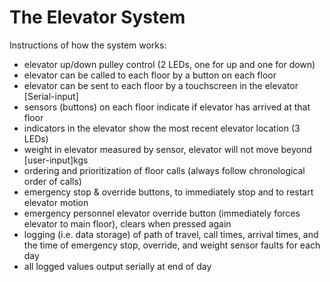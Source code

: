 # The Elevator System

Instructions of how the system works:
- elevator up/down pulley control (2 LEDs, one for up and one for down)
- elevator can be called to each floor by a button on each floor
- elevator can be sent to each floor by a touchscreen in the elevator [Serial-input]
- sensors (buttons) on each floor indicate if elevator has arrived at that floor
- indicators in the elevator show the most recent elevator location (3 LEDs)
- weight in elevator measured by sensor, elevator will not move beyond [user-input]kgs
- ordering and prioritization of floor calls (always follow chronological order of calls)
- emergency stop & override buttons, to immediately stop and to restart elevator motion
- emergency personnel elevator override button (immediately forces elevator to main floor),
clears when pressed again
- logging (i.e. data storage) of path of travel, call times, arrival times, and the time of
emergency stop, override, and weight sensor faults for each day
- all logged values output serially at end of day